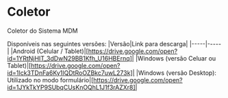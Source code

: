 # Coletor
Coletor do Sistema MDM

Disponíveis nas seguintes versões:
|Versão|Link para descarga|
|-----|-----|
|Android (Celular / Tablet)|[https://drive.google.com/open?id=1YRtNjHIT_3dDwN29BB1Kfh_U16HBErnq]|
|Windows (versão Celuar ou Tablet)|[https://drive.google.com/open?id=1Ick3TDnFa6Ky1IQDtRoOZBkc7uwL273k]|
|Windows (versão Desktop): Utilizado no modo formulário|[https://drive.google.com/open?id=1JYkTkYP9SUbqCUsKnOQhL1J1f3rAZXr8]|

